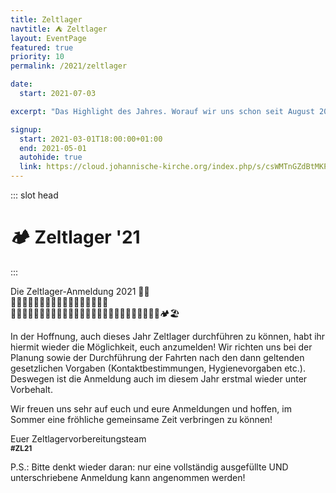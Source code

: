 ```yaml
---
title: Zeltlager
navtitle: ⛺ Zeltlager
layout: EventPage
featured: true
priority: 10
permalink: /2021/zeltlager

date:
  start: 2021-07-03

excerpt: "Das Highlight des Jahres. Worauf wir uns schon seit August 2020 freuen. ⛺"

signup:
  start: 2021-03-01T18:00:00+01:00
  end: 2021-05-01
  autohide: true
  link: https://cloud.johannische-kirche.org/index.php/s/csWMTnGZdBtMKP4
---
```


::: slot head

# :camping: Zeltlager '21

:::

Die Zeltlager-Anmeldung 2021 🥳🤩</br>
👩‍⚕️👷🧑‍🌾🧑‍🍳🧑‍🎤🧑‍🏭🧑‍💻🧑‍🔧🧑‍🎨</br>
👨‍👩‍👧‍👦👨‍👩‍👦‍👦👨‍👩‍👧‍👧👩‍👩‍👦👩‍👩‍👧👩‍👩‍👧‍👦👩‍👩‍👦‍👦🏕🏖

In der Hoffnung, auch dieses Jahr Zeltlager durchführen zu können, habt ihr hiermit wieder die Möglichkeit, euch anzumelden!
Wir richten uns bei der Planung sowie der Durchführung der Fahrten nach den dann geltenden gesetzlichen Vorgaben (Kontaktbestimmungen, Hygienevorgaben etc.). Deswegen ist die Anmeldung auch im diesem Jahr erstmal wieder unter Vorbehalt.

Wir freuen uns sehr auf euch und eure Anmeldungen und hoffen, im Sommer eine fröhliche gemeinsame Zeit verbringen zu können!

Euer Zeltlagervorbereitungsteam</br>
<small>**\#ZL21**</small>

P.S.: Bitte denkt wieder daran: nur eine vollständig ausgefüllte UND unterschriebene Anmeldung kann angenommen werden!
